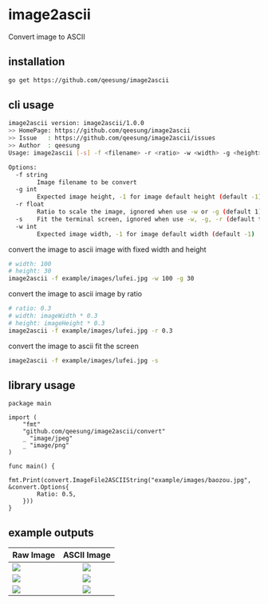 # image2ascii

Convert image to ASCII

## installation

```bash
go get https://github.com/qeesung/image2ascii
```

## cli usage

```bash
image2ascii version: image2ascii/1.0.0
>> HomePage: https://github.com/qeesung/image2ascii
>> Issue   : https://github.com/qeesung/image2ascii/issues
>> Author  : qeesung
Usage: image2ascii [-s] -f <filename> -r <ratio> -w <width> -g <height>

Options:
  -f string
        Image filename to be convert
  -g int
        Expected image height, -1 for image default height (default -1)
  -r float
        Ratio to scale the image, ignored when use -w or -g (default 1)
  -s    Fit the terminal screen, ignored when use -w, -g, -r (default true)
  -w int
        Expected image width, -1 for image default width (default -1)
```

convert the image to ascii image with fixed width and height

```bash
# width: 100
# height: 30
image2ascii -f example/images/lufei.jpg -w 100 -g 30
```

convert the image to ascii image by ratio
```bash
# ratio: 0.3
# width: imageWidth * 0.3
# height: imageHeight * 0.3
image2ascii -f example/images/lufei.jpg -r 0.3
```

convert the image to ascii fit the screen
```bash
image2ascii -f example/images/lufei.jpg -s
```


## library usage

```golang
package main

import (
	"fmt"
	"github.com/qeesung/image2ascii/convert"
	_ "image/jpeg"
	_ "image/png"
)

func main() {
	fmt.Print(convert.ImageFile2ASCIIString("example/images/baozou.jpg", &convert.Options{
		Ratio: 0.5,
	}))
}
```

## example outputs

| Raw Image         | ASCII Image           |
| ------------- |:-------------:| 
| ![](https://raw.githubusercontent.com/qeesung/image2ascii/master/example/images/lufei.jpg)      | ![](https://raw.githubusercontent.com/qeesung/image2ascii/master/example/images/lufei_ascii.png) |
 ![](https://raw.githubusercontent.com/qeesung/image2ascii/master/example/images/pikaqiu.jpeg)      | ![](https://raw.githubusercontent.com/qeesung/image2ascii/master/example/images/pikaqiu_ascii.png) |
  ![](https://raw.githubusercontent.com/qeesung/image2ascii/master/example/images/baozou.jpg)      | ![](https://raw.githubusercontent.com/qeesung/image2ascii/master/example/images/baozou_ascii.png) |

